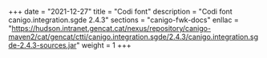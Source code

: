 +++
date        = "2021-12-27"
title       = "Codi font"
description = "Codi font canigo.integration.sgde 2.4.3"
sections    = "canigo-fwk-docs"
enllac		= "https://hudson.intranet.gencat.cat/nexus/repository/canigo-maven2/cat/gencat/ctti/canigo.integration.sgde/2.4.3/canigo.integration.sgde-2.4.3-sources.jar"
weight		= 1
+++

